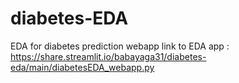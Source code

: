 # diabetes-EDA
EDA for diabetes prediction webapp
link to EDA app : https://share.streamlit.io/babayaga31/diabetes-eda/main/diabetesEDA_webapp.py
